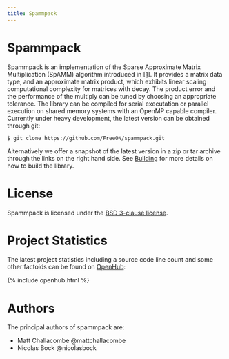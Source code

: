 ```yaml
---
title: Spammpack
---
```


# Spammpack

Spammpack is an implementation of the Sparse Approximate Matrix Multiplication
(SpAMM) algorithm introduced in [[1]](/spammpack/references.html#1).  It
provides a matrix data type, and an approximate matrix product, which exhibits
linear scaling computational complexity for matrices with decay. The product
error and the performance of the multiply can be tuned by choosing an
appropriate tolerance. The library can be compiled for serial executation or
parallel execution on shared memory systems with an OpenMP capable compiler.
Currently under heavy development, the latest version can be obtained through git:

    $ git clone https://github.com/FreeON/spammpack.git

Alternatively we offer a snapshot of the latest version in a zip or tar archive
through the links on the right hand side. See [Building](/spammpack/building.html)
for more details on how to build the library.

# License

Spammpack is licensed under the [BSD 3-clause
license](http://opensource.org/licenses/BSD-3-Clause).

# Project Statistics

The latest project statistics including a source code line count and some
other factoids can be found on [OpenHub](https://www.openhub.net/p/spammpack):

{% include openhub.html %}

# Authors

The principal authors of spammpack are:

  - Matt Challacombe @mattchallacombe
  - Nicolas Bock @nicolasbock

